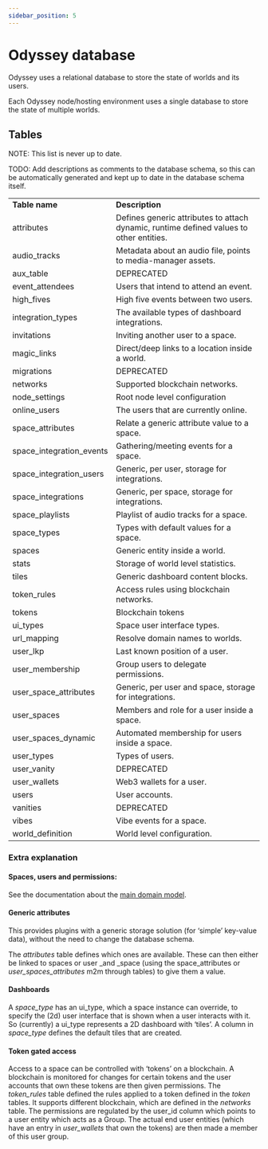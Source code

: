 ```yaml
---
sidebar_position: 5
---
```

# Odyssey database

Odyssey uses a relational database to store the state of worlds and its users.

Each Odyssey node/hosting environment uses a single database to store the state of multiple worlds.


## Tables

NOTE: This list is never up to date.

TODO: Add descriptions as comments to the database schema, so this can be automatically generated and kept up to date in the database schema itself.


<table>
  <tr>
   <td><strong>Table name</strong>
   </td>
   <td><strong>Description</strong>
   </td>
  </tr>
  <tr>
   <td>attributes
   </td>
   <td>Defines generic attributes to attach dynamic, runtime defined values to other entities.
   </td>
  </tr>
  <tr>
   <td>audio_tracks
   </td>
   <td>Metadata about an audio file, points to media-manager assets.
   </td>
  </tr>
  <tr>
   <td>aux_table
   </td>
   <td>DEPRECATED
   </td>
  </tr>
  <tr>
   <td>event_attendees
   </td>
   <td>Users that intend to attend an event.
   </td>
  </tr>
  <tr>
   <td>high_fives
   </td>
   <td>High five events between two users.
   </td>
  </tr>
  <tr>
   <td>integration_types
   </td>
   <td>The available types of dashboard integrations.
   </td>
  </tr>
  <tr>
   <td>invitations
   </td>
   <td>Inviting another user to a space.
   </td>
  </tr>
  <tr>
   <td>magic_links
   </td>
   <td>Direct/deep links to a location inside a world.
   </td>
  </tr>
  <tr>
   <td>migrations
   </td>
   <td>DEPRECATED
   </td>
  </tr>
  <tr>
   <td>networks
   </td>
   <td>Supported blockchain networks.
   </td>
  </tr>
  <tr>
   <td>node_settings
   </td>
   <td>Root node level configuration
   </td>
  </tr>
  <tr>
   <td>online_users
   </td>
   <td>The users that are currently online.
   </td>
  </tr>
  <tr>
   <td>space_attributes
   </td>
   <td>Relate a generic attribute value to a space.
   </td>
  </tr>
  <tr>
   <td>space_integration_events
   </td>
   <td>Gathering/meeting events for a space.
   </td>
  </tr>
  <tr>
   <td>space_integration_users
   </td>
   <td>Generic, per user, storage for integrations.
   </td>
  </tr>
  <tr>
   <td>space_integrations
   </td>
   <td>Generic, per space, storage for integrations.
   </td>
  </tr>
  <tr>
   <td>space_playlists
   </td>
   <td>Playlist of audio tracks for a space.
   </td>
  </tr>
  <tr>
   <td>space_types
   </td>
   <td>Types with default values for a space.
   </td>
  </tr>
  <tr>
   <td>spaces
   </td>
   <td>Generic entity inside a world.
   </td>
  </tr>
  <tr>
   <td>stats
   </td>
   <td>Storage of world level statistics.
   </td>
  </tr>
  <tr>
   <td>tiles
   </td>
   <td>Generic dashboard content blocks.
   </td>
  </tr>
  <tr>
   <td>token_rules
   </td>
   <td>Access rules using blockchain networks.
   </td>
  </tr>
  <tr>
   <td>tokens
   </td>
   <td>Blockchain tokens
   </td>
  </tr>
  <tr>
   <td>ui_types
   </td>
   <td>Space user interface types.
   </td>
  </tr>
  <tr>
   <td>url_mapping
   </td>
   <td>Resolve domain names to worlds.
   </td>
  </tr>
  <tr>
   <td>user_lkp
   </td>
   <td>Last known position of a user.
   </td>
  </tr>
  <tr>
   <td>user_membership
   </td>
   <td>Group users to delegate permissions.
   </td>
  </tr>
  <tr>
   <td>user_space_attributes
   </td>
   <td>Generic, per user and space, storage for integrations.
   </td>
  </tr>
  <tr>
   <td>user_spaces
   </td>
   <td>Members and role for a user inside a space.
   </td>
  </tr>
  <tr>
   <td>user_spaces_dynamic
   </td>
   <td>Automated membership for users inside a space.
   </td>
  </tr>
  <tr>
   <td>user_types
   </td>
   <td>Types of users.
   </td>
  </tr>
  <tr>
   <td>user_vanity
   </td>
   <td>DEPRECATED
   </td>
  </tr>
  <tr>
   <td>user_wallets
   </td>
   <td>Web3 wallets for a user.
   </td>
  </tr>
  <tr>
   <td>users
   </td>
   <td>User accounts.
   </td>
  </tr>
  <tr>
   <td>vanities
   </td>
   <td>DEPRECATED
   </td>
  </tr>
  <tr>
   <td>vibes
   </td>
   <td>Vibe events for a space.
   </td>
  </tr>
  <tr>
   <td>world_definition
   </td>
   <td>World level configuration.
   </td>
  </tr>
</table>



### Extra explanation


#### Spaces, users and permissions:

See the documentation about the [main domain model](../domain-model/).


#### Generic attributes

This provides plugins with a generic storage solution (for ‘simple’ key-value data), without the need to change the database schema. 

The _attributes_ table defines which ones are available. These can then either be linked to spaces or user _and _space (using the space_attributes or _user_spaces_attributes_ m2m through tables) to give them a value. 


#### Dashboards

A _space_type_ has an ui_type, which a space instance can override, to specify the (2d) user interface that is shown when a user interacts with it. So (currently) a ui_type represents a 2D dashboard with ‘tiles’. A column in _space_type_ defines the default tiles that are created.


#### Token gated access

Access to a space can be controlled with ‘tokens’ on a blockchain. A blockchain is monitored for changes for certain tokens and the user accounts that own these tokens are then given permissions. The _token_rules_ table defined the rules applied to a token defined in the _token_ tables. It supports different blockchain, which are defined in the _networks_ table. The permissions are regulated by the user_id column which points to a user entity which acts as a Group. The actual end user entities (which have an entry in _user_wallets_ that own the tokens) are then made a member of this user group.

